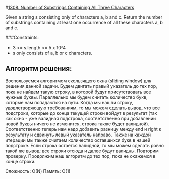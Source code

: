 #[1308. Number of Substrings Containing All Three Characters](https://leetcode.com/problems/number-of-substrings-containing-all-three-characters/description/?envType=daily-question&envId=2025-03-10)

Given a string s consisting only of characters a, b and c.
Return the number of substrings containing at least one occurrence of all these characters a, b and c.

###Constraints:
- 3 <= s.length <= 5 x 10^4
- s only consists of a, b or c characters.

## Алгоритм решения:

Воспользуемся алгоритмом скользящего окна (sliding window) для решения данной задачи. Будем двигать правый указатель до тех пор, пока не найдем такую строку, в которой будут присутствовать все нужные буквы. Параллельно мы будем считать количество букв, которые нам попадаются на пути.
Когда мы нашли строку, удовлетворяющую требованиям, то мы можем сделать вывод, что все подстроки, которые до конца текущей строки войдут в результат (так как окно - уже валидная подстрока, соответственно при добавлении новой буквы ничего не изменится, строка также будет валидной). Соответственно теперь нам надо добавить разницу между end и right к результату и сдвинуть левый указатель направо. Также на каждой итерации мы также считаем количество оставшихся букв в нашей подстроке.
Если строка остается валидной, то мы можем сделать ровно такой же вывод: все строки отсюда и далее будут валидны. Повторим проверку.
Продолжим наш алгоритм до тех пор, пока не окажемся в конце строки.

Сложность: О(N)
Память: О(1)

